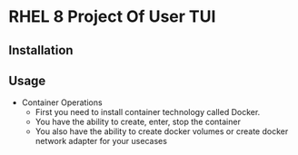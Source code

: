# RHEL 8 Project Of User TUI

## Installation 

## Usage 

- Container Operations
  * First you need to install container technology called Docker.
  * You have the ability to create, enter, stop the container
  * You also have the ability to create docker volumes or create docker network adapter for your usecases
  
